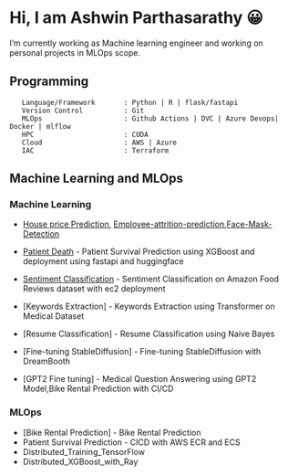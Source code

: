# Hi, I am Ashwin Parthasarathy 😀
  I’m currently working as Machine learning engineer and working on personal projects in MLOps scope.
  
## Programming ##

```
   Language/Framework       : Python | R | flask/fastapi
   Version Control          : Git
   MLOps                    : Github Actions | DVC | Azure Devops| Docker | mlflow
   HPC                      : CUDA
   Cloud                    : AWS | Azure
   IAC                      : Terraform
```
  

## Machine Learning and MLOps ##

### Machine Learning #### 

 - [House price Prediction](https://github.com/Ashwin143/HOUSE-VALUE-PREDICTION ), [Employee-attrition-prediction](https://github.com/Ashwin143/Employee-attrition-prediction),[Face-Mask-Detection](https://github.com/Ashwin143/Face-Mask-Detection)
   
 - [Patient Death](https://github.com/Ashwin143/patient_death) - Patient Survival Prediction using XGBoost and deployment using fastapi and huggingface
   
 - [Sentiment Classification](https://github.com/Ashwin143/amazon_sentiment_classification)  - Sentiment Classification on Amazon Food Reviews dataset with ec2 deployment

 - [Keywords Extraction]  - Keywords Extraction using Transformer on Medical Dataset
   
 - [Resume Classification]  - Resume Classification using Naive Bayes
   
 - [Fine-tuning StableDiffusion]  - Fine-tuning StableDiffusion with DreamBooth
   
 - [GPT2 Fine tuning]  - Medical Question Answering using GPT2 Model,Bike Rental Prediction with CI/CD

### MLOps ####

   
 - [Bike Rental Prediction]  - Bike Rental Prediction
 - Patient Survival Prediction - CICD with AWS ECR and ECS
 - Distributed_Training_TensorFlow
 - Distributed_XGBoost_with_Ray



